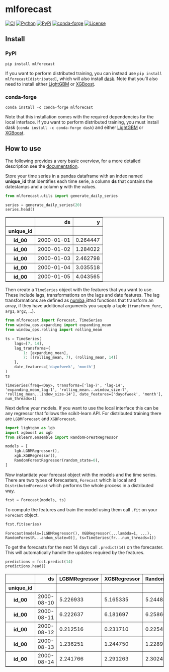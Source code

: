 mlforecast
================

<!-- WARNING: THIS FILE WAS AUTOGENERATED! DO NOT EDIT! -->

[![CI](https://github.com/Nixtla/mlforecast/actions/workflows/ci.yaml/badge.svg)](https://github.com/Nixtla/mlforecast/actions/workflows/ci.yaml)
[![Python](https://img.shields.io/pypi/pyversions/mlforecast.png)](https://pypi.org/project/mlforecast/)
[![PyPi](https://img.shields.io/pypi/v/mlforecast?color=blue.png)](https://pypi.org/project/mlforecast/)
[![conda-forge](https://img.shields.io/conda/vn/conda-forge/mlforecast?color=blue.png)](https://anaconda.org/conda-forge/mlforecast)
[![License](https://img.shields.io/github/license/Nixtla/mlforecast.png)](https://github.com/Nixtla/mlforecast/blob/main/LICENSE)

## Install

### PyPI

`pip install mlforecast`

If you want to perform distributed training, you can instead use
`pip install mlforecast[distributed]`, which will also install
[dask](https://dask.org/). Note that you’ll also need to install either
[LightGBM](https://github.com/microsoft/LightGBM/tree/master/python-package)
or
[XGBoost](https://xgboost.readthedocs.io/en/latest/install.html#python).

### conda-forge

`conda install -c conda-forge mlforecast`

Note that this installation comes with the required dependencies for the
local interface. If you want to perform distributed training, you must
install dask (`conda install -c conda-forge dask`) and either
[LightGBM](https://github.com/microsoft/LightGBM/tree/master/python-package)
or
[XGBoost](https://xgboost.readthedocs.io/en/latest/install.html#python).

## How to use

The following provides a very basic overview, for a more detailed
description see the
[documentation](https://nixtla.github.io/mlforecast/).

Store your time series in a pandas dataframe with an index named
**unique_id** that identifies each time serie, a column **ds** that
contains the datestamps and a column **y** with the values.

``` python
from mlforecast.utils import generate_daily_series

series = generate_daily_series(20)
series.head()
```

<div>
<table border="1" class="dataframe">
  <thead>
    <tr style="text-align: right;">
      <th></th>
      <th>ds</th>
      <th>y</th>
    </tr>
    <tr>
      <th>unique_id</th>
      <th></th>
      <th></th>
    </tr>
  </thead>
  <tbody>
    <tr>
      <th>id_00</th>
      <td>2000-01-01</td>
      <td>0.264447</td>
    </tr>
    <tr>
      <th>id_00</th>
      <td>2000-01-02</td>
      <td>1.284022</td>
    </tr>
    <tr>
      <th>id_00</th>
      <td>2000-01-03</td>
      <td>2.462798</td>
    </tr>
    <tr>
      <th>id_00</th>
      <td>2000-01-04</td>
      <td>3.035518</td>
    </tr>
    <tr>
      <th>id_00</th>
      <td>2000-01-05</td>
      <td>4.043565</td>
    </tr>
  </tbody>
</table>
</div>

Then create a `TimeSeries` object with the features that you want to
use. These include lags, transformations on the lags and date features.
The lag transformations are defined as [numba](http://numba.pydata.org/)
*jitted* functions that transform an array, if they have additional
arguments you supply a tuple (`transform_func`, `arg1`, `arg2`, …).

``` python
from mlforecast import Forecast, TimeSeries
from window_ops.expanding import expanding_mean
from window_ops.rolling import rolling_mean

ts = TimeSeries(
    lags=[7, 14],
    lag_transforms={
        1: [expanding_mean],
        7: [(rolling_mean, 7), (rolling_mean, 14)]
    },
    date_features=['dayofweek', 'month']
)
ts
```

    TimeSeries(freq=<Day>, transforms=['lag-7', 'lag-14', 'expanding_mean_lag-1', 'rolling_mean...window_size-7', 'rolling_mean...indow_size-14'], date_features=['dayofweek', 'month'], num_threads=1)

Next define your models. If you want to use the local interface this can
be any regressor that follows the scikit-learn API. For distributed
training there are `LGBMForecast` and `XGBForecast`.

``` python
import lightgbm as lgb
import xgboost as xgb
from sklearn.ensemble import RandomForestRegressor

models = [
    lgb.LGBMRegressor(),
    xgb.XGBRegressor(),
    RandomForestRegressor(random_state=0),
]
```

Now instantiate your forecast object with the models and the time
series. There are two types of forecasters, `Forecast` which is local
and `DistributedForecast` which performs the whole process in a
distributed way.

``` python
fcst = Forecast(models, ts)
```

To compute the features and train the model using them call `.fit` on
your `Forecast` object.

``` python
fcst.fit(series)
```

    Forecast(models=[LGBMRegressor(), XGBRegressor(...lambda=1, ...), RandomForestR...andom_state=0)], ts=TimeSeries(fr...num_threads=1))

To get the forecasts for the next 14 days call `.predict(14)` on the
forecaster. This will automatically handle the updates required by the
features.

``` python
predictions = fcst.predict(14)
predictions.head()
```

<div>
<table border="1" class="dataframe">
  <thead>
    <tr style="text-align: right;">
      <th></th>
      <th>ds</th>
      <th>LGBMRegressor</th>
      <th>XGBRegressor</th>
      <th>RandomForestRegressor</th>
    </tr>
    <tr>
      <th>unique_id</th>
      <th></th>
      <th></th>
      <th></th>
      <th></th>
    </tr>
  </thead>
  <tbody>
    <tr>
      <th>id_00</th>
      <td>2000-08-10</td>
      <td>5.226933</td>
      <td>5.165335</td>
      <td>5.244840</td>
    </tr>
    <tr>
      <th>id_00</th>
      <td>2000-08-11</td>
      <td>6.222637</td>
      <td>6.181697</td>
      <td>6.258609</td>
    </tr>
    <tr>
      <th>id_00</th>
      <td>2000-08-12</td>
      <td>0.212516</td>
      <td>0.231710</td>
      <td>0.225484</td>
    </tr>
    <tr>
      <th>id_00</th>
      <td>2000-08-13</td>
      <td>1.236251</td>
      <td>1.244750</td>
      <td>1.228957</td>
    </tr>
    <tr>
      <th>id_00</th>
      <td>2000-08-14</td>
      <td>2.241766</td>
      <td>2.291263</td>
      <td>2.302455</td>
    </tr>
  </tbody>
</table>
</div>
